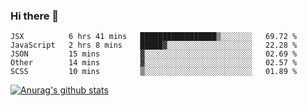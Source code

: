 ### Hi there 👋



<!--
**webB1an/webB1an** is a ✨ _special_ ✨ repository because its `README.md` (this file) appears on your GitHub profile.

Here are some ideas to get you started:

- 🔭 I’m currently working on ...
- 🌱 I’m currently learning ...
- 👯 I’m looking to collaborate on ...
- 🤔 I’m looking for help with ...
- 💬 Ask me about ...
- 📫 How to reach me: ...
- 😄 Pronouns: ...
- ⚡ Fun fact: ...
-->

<!--START_SECTION:waka-->
```text
JSX          6 hrs 41 mins   █████████████████▒░░░░░░░   69.72 % 
JavaScript   2 hrs 8 mins    █████▓░░░░░░░░░░░░░░░░░░░   22.28 % 
JSON         15 mins         ▓░░░░░░░░░░░░░░░░░░░░░░░░   02.69 % 
Other        14 mins         ▓░░░░░░░░░░░░░░░░░░░░░░░░   02.57 % 
SCSS         10 mins         ▒░░░░░░░░░░░░░░░░░░░░░░░░   01.89 % 
```
<!--END_SECTION:waka-->


[![Anurag's github stats](https://github-readme-stats.vercel.app/api?username=webB1an&show_icons=true&theme=radical)](https://github.com/anuraghazra/github-readme-stats)

